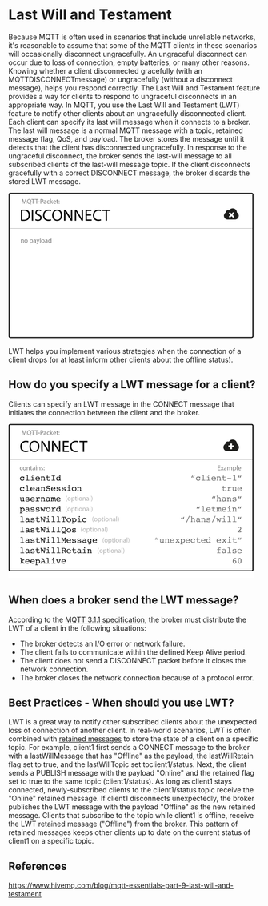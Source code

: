 # Last Will and Testament

Because MQTT is often used in scenarios that include unreliable networks, it's reasonable to assume that some of the MQTT clients in these scenarios will occasionally disconnect ungracefully. An ungraceful disconnect can occur due to loss of connection, empty batteries, or many other reasons. Knowing whether a client disconnected gracefully (with an MQTTDISCONNECTmessage) or ungracefully (without a disconnect message), helps you respond correctly. The Last Will and Testament feature provides a way for clients to respond to ungraceful disconnects in an appropriate way.
In MQTT, you use the Last Will and Testament (LWT) feature to notify other clients about an ungracefully disconnected client. Each client can specify its last will message when it connects to a broker. The last will message is a normal MQTT message with a topic, retained message flag, QoS, and payload. The broker stores the message until it detects that the client has disconnected ungracefully. In response to the ungraceful disconnect, the broker sends the last-will message to all subscribed clients of the last-will message topic. If the client disconnects gracefully with a correct DISCONNECT message, the broker discards the stored LWT message.

![disconnect](media/Last-Will-and-Testament-image1.png)

LWT helps you implement various strategies when the connection of a client drops (or at least inform other clients about the offline status).

## How do you specify a LWT message for a client?

Clients can specify an LWT message in the CONNECT message that initiates the connection between the client and the broker.

![image](media/Last-Will-and-Testament-image2.png)

## When does a broker send the LWT message?

According to the [MQTT 3.1.1 specification](http://docs.oasis-open.org/mqtt/mqtt/v3.1.1/mqtt-v3.1.1.html), the broker must distribute the LWT of a client in the following situations:

- The broker detects an I/O error or network failure.
- The client fails to communicate within the defined Keep Alive period.
- The client does not send a DISCONNECT packet before it closes the network connection.
- The broker closes the network connection because of a protocol error.

## Best Practices - When should you use LWT?

LWT is a great way to notify other subscribed clients about the unexpected loss of connection of another client. In real-world scenarios, LWT is often combined with [retained messages](https://www.hivemq.com/blog/mqtt-essentials-part-8-retained-messages/) to store the state of a client on a specific topic. For example, client1 first sends a CONNECT message to the broker with a lastWillMessage that has "Offline" as the payload, the lastWillRetain flag set to true, and the lastWillTopic set toclient1/status. Next, the client sends a PUBLISH message with the payload "Online" and the retained flag set to true to the same topic (client1/status). As long as client1 stays connected, newly-subscribed clients to the client1/status topic receive the "Online" retained message. If client1 disconnects unexpectedly, the broker publishes the LWT message with the payload "Offline" as the new retained message. Clients that subscribe to the topic while client1 is offline, receive the LWT retained message ("Offline") from the broker. This pattern of retained messages keeps other clients up to date on the current status of client1 on a specific topic.

## References

<https://www.hivemq.com/blog/mqtt-essentials-part-9-last-will-and-testament>
